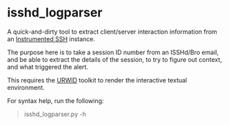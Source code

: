 # isshd_logparser
A quick-and-dirty tool to extract client/server interaction information from an [Instrumented SSH](https://github.com/set-element/openssh-hpn-isshd/tree/isshd) instance.

The purpose here is to take a session ID number from an ISSHd/Bro email, and be able to extract the details of the session, to try to figure out context, and what triggered the alert.

This requires the [URWID](http://urwid.org/) toolkit to render the interactive textual environment.

For syntax help, run the following:
> isshd_logparser.py -h
